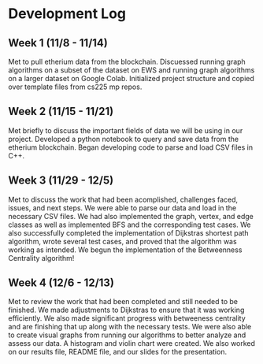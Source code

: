 # Development Log

## Week 1 (11/8 - 11/14)

Met to pull etherium data from the blockchain. Discuessed running graph algorithms on a subset of the dataset on EWS and running graph algorithms on a larger dataset on Google Colab. Initialized project structure and copied over template files from cs225 mp repos. 

## Week 2 (11/15 - 11/21)

Met briefly to discuss the important fields of data we will be using in our project. Developed a python notebook to query and save data from the etherium blockchain. Began developing code to parse and load CSV files in C++.

## Week 3 (11/29 - 12/5)
Met to discuss the work that had been acomplished, challenges faced, issues, and next steps. We were able to parse our data and load in the necessary CSV files. We had also implemented the graph, vertex, and edge classes as well as implemented BFS and the corresponding test cases. We also successfully completed the implementation of Dijkstras shortest path algorithm, wrote several test cases, and proved that the algorithm was working as intended. We begun the implementation of the Betweenness Centrality algorithm!

## Week 4 (12/6 - 12/13)
Met to review the work that had been completed and still needed to be finished. We made adjustments to Dijkstras to ensure that it was working efficiently. We also made significant progress with betweeness centrality and are finishing that up along with the necessary tests. We were also able to create visual graphs from running our algorithms to better analyze and assess our data. A histogram and violin chart were created. We also worked on our results file, README file, and our slides for the presentation.
